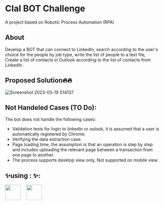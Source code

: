 # Clal BOT Challenge
A project based on Robotic Process Automation (RPA)

## About 
Develop a BOT that can connect to LinkedIn, search according to the user's choice for the people by job type, write the list of people to a text file, Create a list of contacts in Outlook according to the list of contacts from LinkedIn.

## Proposed Solution🔥🔥
![Screenshot 2023-03-19 014137](https://user-images.githubusercontent.com/48565585/226145681-ac1f3281-6102-4148-9f13-ed95111cb11c.jpg)

## Not Handeled Cases (TO Do):
The bot does not handle the following cases:

- Validation tests for login to linkedin or oulook, it is assumed that a user is automatically registered by Chrome.
- Verifying the data extraction case.
- Page loading time, the assumption is that an operation is step by step and includes uploading the relevant page between a transaction from one page to another.
- The process supports desktop view only, Not supported on mobile view.

## ✨using : ✨:
<img align="left" style="padding-right:10px; margin-right:10px" src="https://cdn.jsdelivr.net/npm/simple-icons@3.13.0/icons/probot.svg" width="50">
<img align="left" style="padding-right:10px;" src="https://cdn.jsdelivr.net/npm/simple-icons@3.13.0/icons/javascript.svg" width="50">

